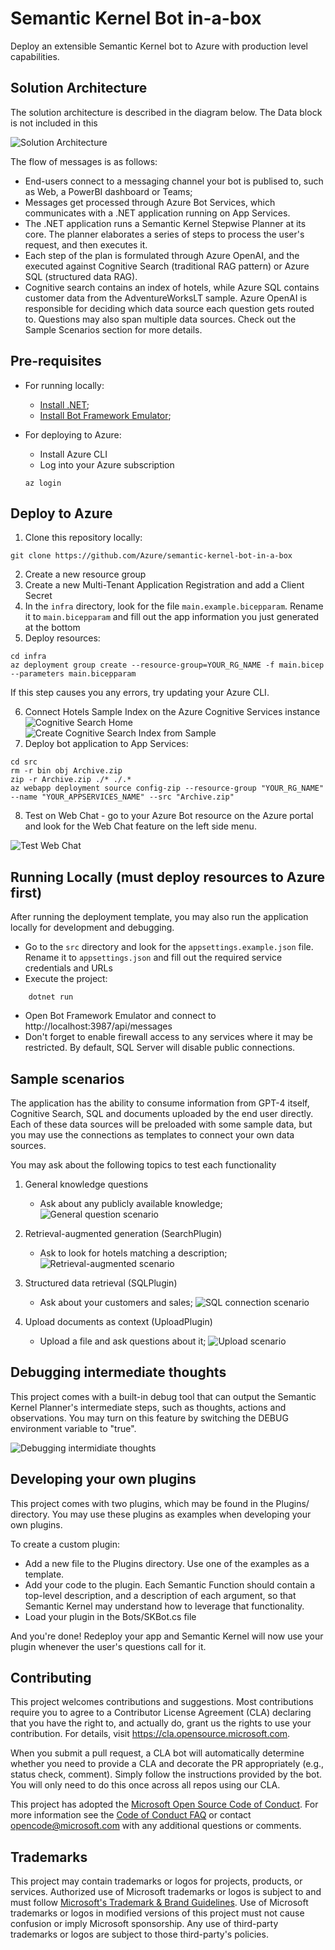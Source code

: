 # Semantic Kernel Bot in-a-box

Deploy an extensible Semantic Kernel bot to Azure with production level capabilities.

## Solution Architecture

The solution architecture is described in the diagram below. The Data block is not included in this 

![Solution Architecture](./readme_assets/architecture.png)

The flow of messages is as follows:

- End-users connect to a messaging channel your bot is publised to, such as Web, a PowerBI dashboard or Teams;
- Messages get processed through Azure Bot Services, which communicates with a .NET application running on App Services.
- The .NET application runs a Semantic Kernel Stepwise Planner at its core. The planner elaborates a series of steps to process the user's request, and then executes it.
- Each step of the plan is formulated through Azure OpenAI, and the executed against Cognitive Search (traditional RAG pattern) or Azure SQL (structured data RAG).
- Cognitive search contains an index of hotels, while Azure SQL contains customer data from the AdventureWorksLT sample. Azure OpenAI is responsible for deciding which data source each question gets routed to. Questions may also span multiple data sources. Check out the Sample Scenarios section for more details.


## Pre-requisites

- For running locally:
    - [Install .NET](https://dotnet.microsoft.com/en-us/download);
    - [Install Bot Framework Emulator](https://github.com/Microsoft/BotFramework-Emulator);

- For deploying to Azure:
    - Install Azure CLI
    - Log into your Azure subscription

    ```
    az login
    ```

## Deploy to Azure


1. Clone this repository locally: 

```
git clone https://github.com/Azure/semantic-kernel-bot-in-a-box
```

2. Create a new resource group
3. Create a new Multi-Tenant Application Registration and add a Client Secret
4. In the `infra` directory, look for the file `main.example.bicepparam`. Rename it to `main.bicepparam` and fill out the app information you just generated at the bottom
5. Deploy resources: 
```
cd infra
az deployment group create --resource-group=YOUR_RG_NAME -f main.bicep --parameters main.bicepparam
```
If this step causes you any errors, try updating your Azure CLI.

6. Connect Hotels Sample Index on the Azure Cognitive Services instance
![Cognitive Search Home](./readme_assets/cognitive-search-home.png)
![Create Cognitive Search Index from Sample](./readme_assets/cognitive-search-index-sample.png)
7. Deploy bot application to App Services:
```
cd src
rm -r bin obj Archive.zip
zip -r Archive.zip ./* ./.*
az webapp deployment source config-zip --resource-group "YOUR_RG_NAME" --name "YOUR_APPSERVICES_NAME" --src "Archive.zip"
```

8. Test on Web Chat - go to your Azure Bot resource on the Azure portal and look for the Web Chat feature on the left side menu.

![Test Web Chat](./readme_assets/webchat-test.png)


## Running Locally (must deploy resources to Azure first)

After running the deployment template, you may also run the application locally for development and debugging.

- Go to the `src` directory and look for the `appsettings.example.json` file. Rename it to `appsettings.json` and fill out the required service credentials and URLs
- Execute the project:
```
    dotnet run
```
- Open Bot Framework Emulator and connect to http://localhost:3987/api/messages
- Don't forget to enable firewall access to any services where it may be restricted. By default, SQL Server will disable public connections.

## Sample scenarios

The application has the ability to consume information from GPT-4 itself, Cognitive Search, SQL and documents uploaded by the end user directly. Each of these data sources will be preloaded with some sample data, but you may use the connections as templates to connect your own data sources.

You may ask about the following topics to test each functionality

1. General knowledge questions
    - Ask about any publicly available knowledge;
![General question scenario](./readme_assets/webchat-general.png)

2. Retrieval-augmented generation (SearchPlugin)
    - Ask to look for hotels matching a description;
![Retrieval-augmented scenario](./readme_assets/webchat-search.png)

3. Structured data retrieval (SQLPlugin)
    - Ask about your customers and sales;
![SQL connection scenario](./readme_assets/webchat-sql.png)

4. Upload documents as context (UploadPlugin)
    - Upload a file and ask questions about it;
![Upload scenario](./readme_assets/webchat-upload.png)


## Debugging intermediate thoughts

This project comes with a built-in debug tool that can output the Semantic Kernel Planner's intermediate steps, such as thoughts, actions and observations. You may turn on this feature by switching the DEBUG environment variable to "true".

![Debugging intermidiate thoughts](./readme_assets/webchat-debug.png)

## Developing your own plugins

This project comes with two plugins, which may be found in the Plugins/ directory. You may use these plugins as examples when developing your own plugins.

To create a custom plugin:

- Add a new file to the Plugins directory. Use one of the examples as a template.
- Add your code to the plugin. Each Semantic Function should contain a top-level description, and a description of each argument, so that Semantic Kernel may understand how to leverage that functionality.
- Load your plugin in the Bots/SKBot.cs file

And you're done! Redeploy your app and Semantic Kernel will now use your plugin whenever the user's questions call for it.

## Contributing

This project welcomes contributions and suggestions.  Most contributions require you to agree to a
Contributor License Agreement (CLA) declaring that you have the right to, and actually do, grant us
the rights to use your contribution. For details, visit https://cla.opensource.microsoft.com.

When you submit a pull request, a CLA bot will automatically determine whether you need to provide
a CLA and decorate the PR appropriately (e.g., status check, comment). Simply follow the instructions
provided by the bot. You will only need to do this once across all repos using our CLA.

This project has adopted the [Microsoft Open Source Code of Conduct](https://opensource.microsoft.com/codeofconduct/).
For more information see the [Code of Conduct FAQ](https://opensource.microsoft.com/codeofconduct/faq/) or
contact [opencode@microsoft.com](mailto:opencode@microsoft.com) with any additional questions or comments.

## Trademarks

This project may contain trademarks or logos for projects, products, or services. Authorized use of Microsoft 
trademarks or logos is subject to and must follow 
[Microsoft's Trademark & Brand Guidelines](https://www.microsoft.com/en-us/legal/intellectualproperty/trademarks/usage/general).
Use of Microsoft trademarks or logos in modified versions of this project must not cause confusion or imply Microsoft sponsorship.
Any use of third-party trademarks or logos are subject to those third-party's policies.

